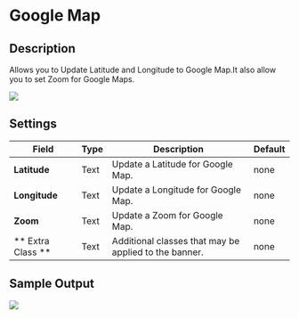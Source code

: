 #  Google Map


## Description

Allows you to Update Latitude and Longitude to Google Map.It also allow you to set Zoom for Google Maps.

![](https://raw.githubusercontent.com/ibndawood/mcwpdoc/master/assets/images/vc-googleMap-setting.png)

## Settings

| Field | Type | Description | Default
| -- | -- | -- | -- |
| **Latitude** | Text |Update a Latitude for Google Map. | none
| **Longitude** | Text |Update a Longitude for Google Map.| none
| **Zoom** | Text |Update a Zoom for Google Map.| none
| ** Extra Class ** | Text | Additional classes that may be applied to the banner. | none


## Sample Output

![](https://raw.githubusercontent.com/ibndawood/mcwpdoc/master/assets/images/vc-googlemap-output.png)
